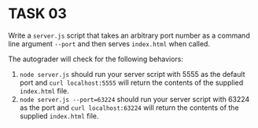 # TASK 03

Write a `server.js` script that takes an arbitrary port number as a command line argument `--port` and then serves `index.html` when called.

The autograder will check for the following behaviors:

1. `node server.js` should run your server script with 5555 as the default port and `curl localhost:5555` will return the contents of the supplied `index.html` file.
2. `node server.js --port=63224` should run your server script with 63224 as the port and `curl localhost:63224` will return the contents of the supplied `index.html` file.
